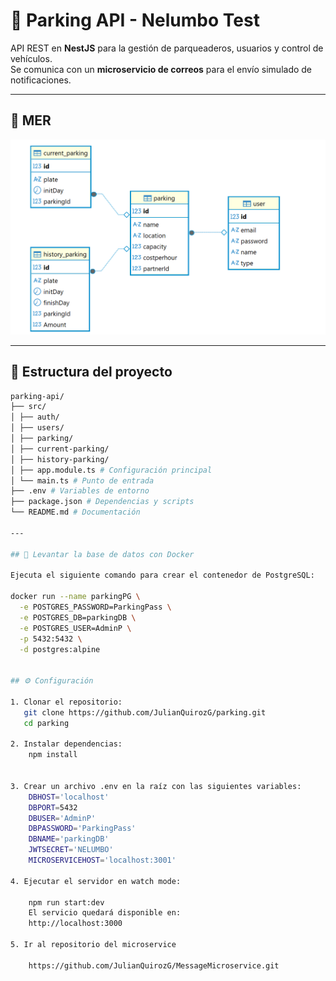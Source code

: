 # 🚗 Parking API - Nelumbo Test

API REST en **NestJS** para la gestión de parqueaderos, usuarios y control de vehículos.  
Se comunica con un **microservicio de correos** para el envío simulado de notificaciones.

---
## 📂 MER

![MER](./image.png)

---
## 📂 Estructura del proyecto
```bash
parking-api/
├── src/
│ ├── auth/
│ ├── users/ 
│ ├── parking/ 
│ ├── current-parking/ 
│ ├── history-parking/ 
│ ├── app.module.ts # Configuración principal
│ └── main.ts # Punto de entrada
├── .env # Variables de entorno
├── package.json # Dependencias y scripts
└── README.md # Documentación

---

## 🐘 Levantar la base de datos con Docker

Ejecuta el siguiente comando para crear el contenedor de PostgreSQL:

docker run --name parkingPG \
  -e POSTGRES_PASSWORD=ParkingPass \
  -e POSTGRES_DB=parkingDB \
  -e POSTGRES_USER=AdminP \
  -p 5432:5432 \
  -d postgres:alpine


## ⚙️ Configuración

1. Clonar el repositorio:
   git clone https://github.com/JulianQuirozG/parking.git
   cd parking

2. Instalar dependencias:
    npm install


3. Crear un archivo .env en la raíz con las siguientes variables:
    DBHOST='localhost'
    DBPORT=5432
    DBUSER='AdminP'
    DBPASSWORD='ParkingPass'
    DBNAME='parkingDB'
    JWTSECRET='NELUMBO' 
    MICROSERVICEHOST='localhost:3001'

4. Ejecutar el servidor en watch mode:

    npm run start:dev
    El servicio quedará disponible en:
    http://localhost:3000

5. Ir al repositorio del microservice

    https://github.com/JulianQuirozG/MessageMicroservice.git